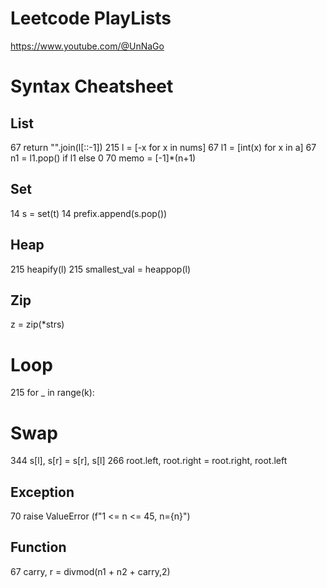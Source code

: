 # Leetcode PlayLists
https://www.youtube.com/@UnNaGo

# Syntax Cheatsheet
## List
67 return "".join(l[::-1])
215 l = [-x for x in nums]
67 l1 = [int(x) for x in a]
67 n1 = l1.pop() if l1 else 0
70 memo = [-1]*(n+1)

## Set
14 s = set(t)
14 prefix.append(s.pop())

## Heap
215 heapify(l)
215 smallest_val = heappop(l)

## Zip
z = zip(*strs)

# Loop
215 for _ in range(k):

# Swap
344 s[l], s[r] = s[r], s[l]
266 root.left, root.right = root.right, root.left

## Exception
70 raise ValueError (f"1 <= n <= 45, n={n}")

## Function
67 carry, r = divmod(n1 + n2 + carry,2)

